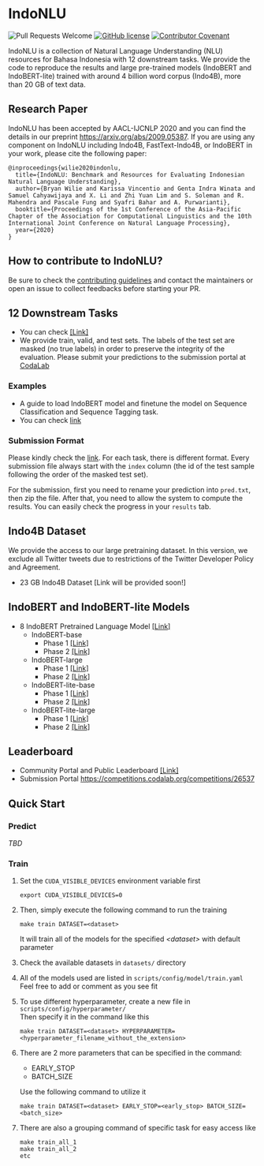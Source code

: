 # IndoNLU 
![Pull Requests Welcome](https://img.shields.io/badge/PRs-welcome-brightgreen.svg?style=flat) [![GitHub license](https://img.shields.io/badge/license-MIT-blue.svg)](https://github.com/indobenchmark/indonlu/blob/master/LICENSE) [![Contributor Covenant](https://img.shields.io/badge/Contributor%20Covenant-v2.0%20adopted-ff69b4.svg)](code_of_conduct.md)

IndoNLU is a collection of Natural Language Understanding (NLU) resources for Bahasa Indonesia with 12 downstream tasks. We provide the code to reproduce the results and large pre-trained models (IndoBERT and IndoBERT-lite) trained with around 4 billion word corpus (Indo4B), more than 20 GB of text data.

## Research Paper
IndoNLU has been accepted by AACL-IJCNLP 2020 and you can find the details in our preprint https://arxiv.org/abs/2009.05387.
If you are using any component on IndoNLU including Indo4B, FastText-Indo4B, or IndoBERT in your work, please cite the following paper:
```
@inproceedings{wilie2020indonlu,
  title={IndoNLU: Benchmark and Resources for Evaluating Indonesian Natural Language Understanding},
  author={Bryan Wilie and Karissa Vincentio and Genta Indra Winata and Samuel Cahyawijaya and X. Li and Zhi Yuan Lim and S. Soleman and R. Mahendra and Pascale Fung and Syafri Bahar and A. Purwarianti},
  booktitle={Proceedings of the 1st Conference of the Asia-Pacific Chapter of the Association for Computational Linguistics and the 10th International Joint Conference on Natural Language Processing},
  year={2020}
}
```

## How to contribute to IndoNLU?
Be sure to check the [contributing guidelines](https://github.com/indobenchmark/indonlu/blob/master/CONTRIBUTING.md) and contact the maintainers or open an issue to collect feedbacks before starting your PR.

## 12 Downstream Tasks
- You can check [[Link]](https://github.com/indobenchmark/indonlu/tree/master/dataset)
- We provide train, valid, and test sets. The labels of the test set are masked (no true labels) in order to preserve the integrity of the evaluation. Please submit your predictions to the submission portal at [CodaLab](https://competitions.codalab.org/competitions/26537)

### Examples
- A guide to load IndoBERT model and finetune the model on Sequence Classification and Sequence Tagging task.
- You can check [link](https://github.com/indobenchmark/indonlu/tree/master/examples)

### Submission Format
Please kindly check the [link](https://github.com/indobenchmark/indonlu/tree/master/submission_examples). For each task, there is different format. Every submission file always start with the `index` column (the id of the test sample following the order of the masked test set). 

For the submission, first you need to rename your prediction into `pred.txt`, then zip the file. After that, you need to allow the system to compute the results. You can easily check the progress in your `results` tab.

## Indo4B Dataset
We provide the access to our large pretraining dataset. In this version, we exclude all Twitter tweets due to restrictions of the Twitter Developer Policy and Agreement.
- 23 GB Indo4B Dataset [Link will be provided soon!]

## IndoBERT and IndoBERT-lite Models
- 8 IndoBERT Pretrained Language Model [[Link]](https://huggingface.co/indobenchmark)
  - IndoBERT-base
    - Phase 1  [[Link]](https://huggingface.co/indobenchmark/indobert-base-p1)
    - Phase 2  [[Link]](https://huggingface.co/indobenchmark/indobert-base-p2)
  - IndoBERT-large
    - Phase 1  [[Link]](https://huggingface.co/indobenchmark/indobert-large-p1)
    - Phase 2  [[Link]](https://huggingface.co/indobenchmark/indobert-large-p2)
  - IndoBERT-lite-base
    - Phase 1  [[Link]](https://huggingface.co/indobenchmark/indobert-lite-base-p1)
    - Phase 2  [[Link]](https://huggingface.co/indobenchmark/indobert-lite-base-p2)
  - IndoBERT-lite-large
    - Phase 1  [[Link]](https://huggingface.co/indobenchmark/indobert-lite-large-p1)
    - Phase 2  [[Link]](https://huggingface.co/indobenchmark/indobert-lite-large-p2)

## Leaderboard
- Community Portal and Public Leaderboard [[Link]](https://www.indobenchmark.com/leaderboard.html)
- Submission Portal https://competitions.codalab.org/competitions/26537

## Quick Start

### Predict
_TBD_

### Train

1. Set the `CUDA_VISIBLE_DEVICES` environment variable first
    ```
    export CUDA_VISIBLE_DEVICES=0
    ```
2. Then, simply execute the following command to run the training
    ```
    make train DATASET=<dataset>
    ```
    It will train all of the models for the specified _\<dataset\>_ with default parameter
3. Check the available datasets in `datasets/` directory
4. All of the models used are listed in `scripts/config/model/train.yaml` \
    Feel free to add or comment as you see fit
5. To use different hyperparameter, create a new file in `scripts/config/hyperparameter/` \
    Then specify it in the command like this
    ```
    make train DATASET=<dataset> HYPERPARAMETER=<hyperparameter_filename_without_the_extension>
    ```
6. There are 2 more parameters that can be specified in the command:
    - EARLY_STOP
    - BATCH_SIZE

    Use the following command to utilize it
    ```
    make train DATASET=<dataset> EARLY_STOP=<early_stop> BATCH_SIZE=<batch_size>
    ```
7. There are also a grouping command of specific task for easy access like
    ```
    make train_all_1
    make train_all_2
    etc
    ```
